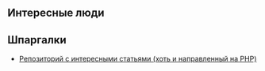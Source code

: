 ## Интересные люди


## Шпаргалки
* [Репозиторий с интересными статьями (хоть и направленный на PHP)](https://github.com/codedokode/pasta)
